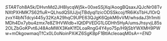 $START$oh8A5k/DHvnMd2JH8IycqWj5k+00xeSSjXq/AoogBQsaxJQJcNr08TvNXtPXHMK7S62fluR+QLhsdQSIUJjvjTBdyql1zicODSSkcoj/fR6iKsTbHJ1OrQzvxY4bNTdcyi445y32KzA29hqC9UPE63QJgK6QpkM6vVM/whsdaJ3h1mitiMDh4Dx7ybu4zmx7e8Z1HVWldb+IQtDPVEDG1LGDHh5HyA/umsJhsyvjL85s2OLZbGoKPvt6J48AoMWX3KeK1fDLoaRngG4Y4yo75p/H9jSbYWXMH9PWw+mOkgowmaqTfCx0L0oNoinPXiKZ6SgKBpF1BtIAcIeoaqM0sA==$END$